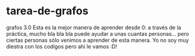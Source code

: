 # tarea-de-grafos
grafos 3.0
Esta es la mejor manera de aprender desde 0: a través de la práctica, mucho bla bla bla puede ayudar a unas cuantas personas... pero ciertas personas sólo venimos a aprender de esta manera.
Yo no soy muy diestra con los codigos pero ahi le vamos :D!
